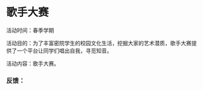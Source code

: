 # 歌手大赛

活动时间：春季学期

活动目的：为了丰富密院学生的校园文化生活，挖掘大家的艺术潜质，歌手大赛提供了一个平台让同学们唱出自我，寻觅知音。

活动内容：歌手大赛。



### 反馈：



